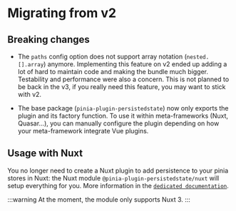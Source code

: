 # Migrating from v2

## Breaking changes

- The `paths` config option does not support array notation (`nested.[].array`) anymore. Implementing this feature on v2 ended up adding a lot of hard to maintain code and making the bundle much bigger. Testability and performance were also a concern. This is not planned to be back in the v3, if you really need this feature, you may want to stick with v2.

- The base package (`pinia-plugin-persistedstate`) now only exports the plugin and its factory function. To use it within meta-frameworks (Nuxt, Quasar...), you can manually configure the plugin depending on how your meta-framework integrate Vue plugins.

## Usage with Nuxt

You no longer need to create a Nuxt plugin to add persistence to your pinia stores in Nuxt: the Nuxt module `@pinia-plugin-persistedstate/nuxt` will setup everything for you. More information in the [`dedicated documentation`](/frameworks/nuxt-3).

:::warning
At the moment, the module only supports Nuxt 3.
:::
